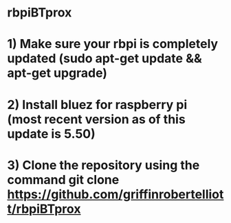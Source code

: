 # rbpiBTprox
# 1) Make sure your rbpi is completely updated (sudo apt-get update && apt-get upgrade)
# 2) Install bluez for raspberry pi (most recent version as of this update is 5.50)
# 3) Clone the repository using the command git clone https://github.com/griffinrobertelliott/rbpiBTprox
